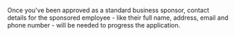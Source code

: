 
Once you've been approved as a standard business sponsor, contact details for the sponsored employee - like their full name, address, email and phone number - will be needed to progress the application.
